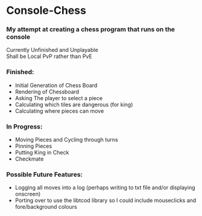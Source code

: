 # Console-Chess
### My attempt at creating a chess program that runs on the console

Currently Unfinished and Unplayable  
Shall be Local PvP rather than PvE  
  
### Finished:  
- Initial Generation of Chess Board  
- Rendering of Chessboard  
- Asking The player to select a piece
- Calculating which tiles are dangerous (for king)  
- Calculating where pieces can move    

### In Progress:
- Moving Pieces and Cycling through turns  
- Pinning Pieces
- Putting King in Check
- Checkmate
  
### Possible Future Features:  
- Logging all moves into a log (perhaps writing to txt file and/or displaying onscreen)
- Porting over to use the libtcod library so I could include mouseclicks and fore/background colours
